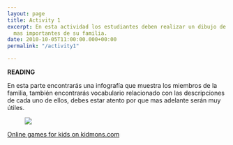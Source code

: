 ```yaml
---
layout: page
title: Activity 1
excerpt: En esta actividad los estudiantes deben realizar un dibujo de los miembros
  mas importantes de su familia.
date: 2010-10-05T11:00:00.000+00:00
permalink: "/activity1"

---
```

**READING**

En esta parte encontrarás una infografía que muestra los miembros de la familia, también encontrarás vocabulario relacionado con las descripciones de cada uno de ellos, debes estar atento por que mas adelante serán muy útiles.

<figure class="full-width-image"><img src="https://englishwithalejandra.github.io/uploads/family-members-1.jpg"></figure>

<div class="kidmonsgame" data-width="830" data-height="590" data-gameid="paint-online">

  <a class="kmlink" href="https://kidmons.com/game/paint-online" target="_blank">Online games for kids on kidmons.com</a></div>

  <script>

  (function(d, s, id){

      var js, fjs = d.getElementsByTagName(s)\[0\];

      if (d.getElementById(id)) return;

      js = d.createElement(s);

      js.id = id;js.src = "//cdn1.kidmons.com/sdk/embed.js";

      fjs.parentNode.insertBefore(js, fjs);

      }(document, 'script', 'kidmons-sdk'));

  </script>